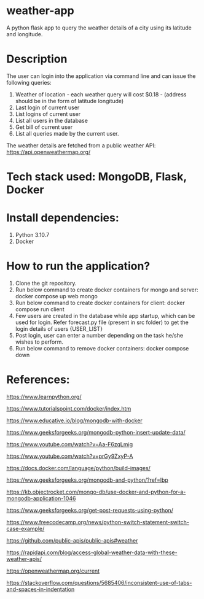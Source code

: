 # weather-app
A python flask app to query the weather details of a city using its latitude and longitude.

# Description

The user can login into the application via command line and can issue the following queries:
  1. Weather of location - each weather query will cost $0.18 - (address should be in the form of latitude longitude)
  2. Last login of current user
  3. List logins of current user 
  4. List all users in the database
  5. Get bill of current user
  6. List all queries made by the current user.

The weather details are fetched from a public weather API: 
https://api.openweathermap.org/

# Tech stack used: MongoDB, Flask, Docker

# Install dependencies:
  1. Python 3.10.7
  2. Docker
  
# How to run the application?
  1. Clone the git repository.
  2. Run below command to create docker containers for mongo and server:
     docker compose up web mongo
  3. Run below command to create docker containers for client:
     docker compose run client
  4. Few users are created in the database while app startup, which can be used for login. 
  Refer forecast.py file (present in src folder) to get the login details of users {USER_LIST}
  5. Post login, user can enter a number depending on the task he/she wishes to perform.
  6. Run below command to remove docker containers:
      docker compose down
      

  # References:

  https://www.learnpython.org/

  https://www.tutorialspoint.com/docker/index.htm

  https://www.educative.io/blog/mongodb-with-docker

  https://www.geeksforgeeks.org/mongodb-python-insert-update-data/

  https://www.youtube.com/watch?v=Aa-F6zqLmig

  https://www.youtube.com/watch?v=prGy9ZxyP-A

  https://docs.docker.com/language/python/build-images/

  https://www.geeksforgeeks.org/mongodb-and-python/?ref=lbp

  https://kb.objectrocket.com/mongo-db/use-docker-and-python-for-a-mongodb-application-1046

  https://www.geeksforgeeks.org/get-post-requests-using-python/

  https://www.freecodecamp.org/news/python-switch-statement-switch-case-example/

  https://github.com/public-apis/public-apis#weather

  https://rapidapi.com/blog/access-global-weather-data-with-these-weather-apis/

  https://openweathermap.org/current

  https://stackoverflow.com/questions/5685406/inconsistent-use-of-tabs-and-spaces-in-indentation



  
